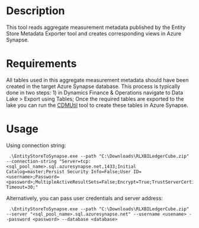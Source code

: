 ﻿# Description

This tool reads aggregate measurement metadata published by the Entity Store Metadata Exporter tool and creates corresponding views in Azure Synapse.

# Requirements

All tables used in this aggregate measurement metadata should have been created in the target Azure Synapse database. This process is typically done in two steps: 1) in Dynamics Finance & Operations navigate to Data Lake > Export using Tables; Once the required tables are exported to the lake you can run the [CDMUtil](https://github.com/microsoft/Dynamics-365-FastTrack-Implementation-Assets) tool to create these tables in Azure Synapse.

# Usage

Using connection string:
```
 .\EntityStoreToSynapse.exe --path "C:\Downloads\RLXBILedgerCube.zip" --connection-string "Server=tcp:<sql_pool_name>.sql.azuresynapse.net,1433;Initial Catalog=master;Persist Security Info=False;User ID=<username>;Password=<password>;MultipleActiveResultSets=False;Encrypt=True;TrustServerCertificate=False;Connection Timeout=30;"
```

Alternatively, you can pass user credentials and server address:

```
 .\EntityStoreToSynapse.exe --path "C:\Downloads\RLXBILedgerCube.zip" --server "<sql_pool_name>.sql.azuresynapse.net" --username <usename> --password <password> --database <database>
```